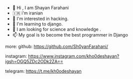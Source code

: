 
- 👋 Hi , I am Shayan Farahani
- 🇮🇷 i'm iranian
- 👀 I'm interested in hacking.
- 🌱 I'm learning to django.
- 💞️ I am looking for science and knowledge .
- 📫 My goal is to become the best programmer in Django
  
more:
 github: https://github.com/Sh0yanFarahani/

 instagram: https://www.instagram.com/kho0deshayan?igsh=OGQ5ZDc2ODk2ZA==
 
 telegram: https://t.me/kh0odeshayan

